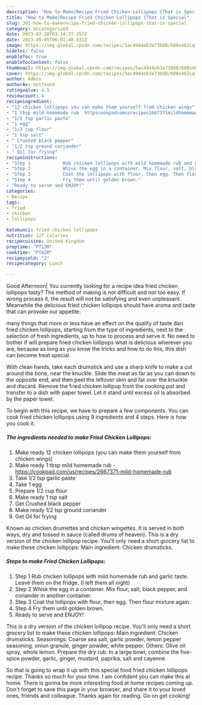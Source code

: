 ```yaml
---
description: "How to Make|Recipe Fried Chicken Lollipops {That is Special"
title: "How to Make|Recipe Fried Chicken Lollipops {That is Special"
slug: 301-how-to-makerecipe-fried-chicken-lollipops-that-is-special
category: Uncategorized
date: 2023-07-28T03:14:27.257Z
date: 2023-09-05T06:01:48.031Z
image: https://img-global.cpcdn.com/recipes/5ac4944eb3e73608/680x482cq70/fried-chicken-lollipops-recipe-main-photo.jpg
hideToc: false
enableToc: true
enableTocContent: false
thumbnail: https://img-global.cpcdn.com/recipes/5ac4944eb3e73608/680x482cq70/fried-chicken-lollipops-recipe-main-photo.jpg
cover: https://img-global.cpcdn.com/recipes/5ac4944eb3e73608/680x482cq70/fried-chicken-lollipops-recipe-main-photo.jpg
author: Admin
authorAv: notfound
ratingvalue: 4.5
reviewcount: 4
recipeingredient:
- "12 chicken lollipops you can make them yourself from chicken wings"
- "1 tbsp mild homemade rub  httpscookpadcomusrecipes2667371mildhomemaderub"
- "1/2 tsp garlic paste"
- "1 egg"
- "1/2 cup flour"
- "1 tsp salt"
- " Crushed black pepper"
- "1/2 tsp ground coriander"
- " Oil for frying"
recipeinstructions:
- "Step 1            Rub chicken lollipops with mild homemade rub and garlic taste. Leave them on the fridge. (I left them all night)"
- "Step 2            Whisk the egg in a container. Mix flour, salt, black pepper, and coriander in another container."
- "Step 3            Coat the lollipops with flour, then egg. Then flour mixture again."
- "Step 4            Fry them until golden brown."
- "Ready to serve and ENJOY!"
categories:
- Recipe
tags:
- fried
- chicken
- lollipops

katakunci: fried chicken lollipops 
nutrition: 127 calories
recipecuisine: United Kingdom
preptime: "PT13M"
cooktime: "PT42M"
recipeyield: "2"
recipecategory: Lunch

---
```



Good Afternoon| You currently looking for a recipe idea fried chicken lollipops tasty? The method of making is not difficult and not too easy. If wrong process it, the result will not be satisfying and even unpleasant. Meanwhile the delicious fried chicken lollipops should have aroma and taste that can provoke our appetite.






many things that more or less have an effect on the quality of taste dari fried chicken lollipops, starting from the type of ingredients, next to the selection of fresh ingredients, up to how to process and serve it. No need to bother if will prepare fried chicken lollipops what is delicious wherever you are, because as long as you know the tricks and how to do this, this dish can become treat  special.


With clean hands, take each drumstick and use a sharp knife to make a cut around the bone, near the knuckle. Slide the meat as far as you can down to the opposite end, and then peel the leftover skin and fat over the knuckle and discard. Remove the fried chicken lollipop from the cooking pot and transfer to a dish with paper towel. Let it stand until excess oil is absorbed by the paper towel.


To begin with this recipe, we have to prepare a few components. You can cook fried chicken lollipops using 9 ingredients and 4 steps. Here is how you cook it.

<!--inarticleads1-->

##### The ingredients needed to make Fried Chicken Lollipops:

1. Make ready 12 chicken lollipops (you can make them yourself from chicken wings)
1. Make ready 1 tbsp mild homemade rub - https://cookpad.com/us/recipes/2667371-mild-homemade-rub
1. Take 1/2 tsp garlic paste
1. Take 1 egg
1. Prepare 1/2 cup flour
1. Make ready 1 tsp salt
1. Get  Crushed black pepper
1. Make ready 1/2 tsp ground coriander
1. Get  Oil for frying


Known as chicken drumettes and chicken wingettes. It is served in both ways, dry and tossed in sauce (called drums of heaven). This is a dry version of the chicken lollipop recipe. You&#39;ll only need a short grocery list to make these chicken lollipops: Main ingredient: Chicken drumsticks. 

<!--inarticleads2-->

##### Steps to make Fried Chicken Lollipops:

1. Step 1            Rub chicken lollipops with mild homemade rub and garlic taste. Leave them on the fridge. (I left them all night)
1. Step 2            Whisk the egg in a container. Mix flour, salt, black pepper, and coriander in another container.
1. Step 3            Coat the lollipops with flour, then egg. Then flour mixture again.
1. Step 4            Fry them until golden brown.
1. Ready to serve and ENJOY!

This is a dry version of the chicken lollipop recipe. You&#39;ll only need a short grocery list to make these chicken lollipops: Main ingredient: Chicken drumsticks. Seasonings: Coarse sea salt, garlic powder, lemon pepper seasoning, onion granule, ginger powder, white pepper. Others: Olive oil spray, whole lemon. Prepare the dry rub: In a large bowl, combine the five-spice powder, garlic, ginger, mustard, paprika, salt and cayenne. 

So that is going to wrap it up with this special food fried chicken lollipops recipe. Thanks so much for your time. I am confident you can make this at home. There is gonna be more interesting food at home recipes coming up. Don't forget to save this page in your browser, and share it to your loved ones, friends and colleague. Thanks again for reading. Go on get cooking!
